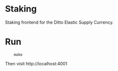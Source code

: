 # Staking

Staking frontend for the Ditto Elastic Supply Currency.

# Run

```
    make
```

Then visit http://localhost:4001
